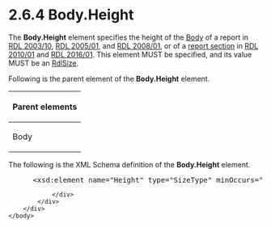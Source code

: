 <html dir="LTR" xmlns:mshelp="http://msdn.microsoft.com/mshelp" xmlns:ddue="http://ddue.schemas.microsoft.com/authoring/2003/5" xmlns:xlink="http://www.w3.org/1999/xlink" xmlns:tool="http://www.microsoft.com/tooltip">
    <head>
        <meta http-equiv="Content-Type" content="text/html; CHARSET=utf-8"></meta>
        <meta name="save" content="history"></meta>
        <title>2.6.4 Body.Height</title>
        <xml>
            <mshelp:toctitle title="2.6.4 Body.Height"></mshelp:toctitle>
            <mshelp:rltitle title="[MS-RDL]: Body.Height"></mshelp:rltitle>
            <mshelp:keyword index="A" term="27a803f2-57ca-4e77-9c13-002b65492031"></mshelp:keyword>
            <mshelp:attr name="DCSext.ContentType" value="open specification"></mshelp:attr>
            <mshelp:attr name="AssetID" value="27a803f2-57ca-4e77-9c13-002b65492031"></mshelp:attr>
            <mshelp:attr name="TopicType" value="kbRef"></mshelp:attr>
            <mshelp:attr name="DCSext.Title" value="[MS-RDL]: Body.Height" />
        </xml>
    </head>
    <body>
        <div id="header">
            <h1 class="heading">2.6.4 Body.Height</h1>
        </div>
        <div id="mainSection">
            <div id="mainBody">
                <div id="allHistory" class="saveHistory"></div>
                <div id="sectionSection0" class="section" name="collapseableSection">
                    

<p>The <b>Body.Height</b> element specifies the height of the <a href="6bf4e125-fdfd-4d04-88aa-c4395ba8a252.htm">Body</a> of a report in <a href="a7e2ad00-07c8-4f6d-80ab-3ad55df7b233.htm">RDL 2003/10</a>, <a href="3ebe2912-4958-4832-b391-cad1f5e13338.htm">RDL 2005/01</a>, and <a href="1e855f94-4617-47e4-b89e-0856c6cb420f.htm">RDL 2008/01</a>, or of a <a href="b2482b3f-74ab-4ca8-a9e5-c07955011743.htm#gt_b92b7a6f-71a6-458a-9f24-eee390a512cb">report section</a> in <a href="3428e690-a348-4ec7-8a6a-8efb42d2cdee.htm">RDL 2010/01</a> and <a href="52ce3983-2bfc-4e72-9359-42aaf5fe4509.htm">RDL 2016/01</a>. This
element MUST be specified, and its value MUST be an <a href="b40c092e-4fe5-4f7b-a0bf-c98df1361c90.htm">RdlSize</a>.</p>

<p>Following is the parent element of the <b>Body.Height</b>
element.</p>

<table>
 <thead>
  <tr>
   <th>
   <p>Parent elements</p>
   </th>
  </tr>
 </thead>
 <tr>
  <td>
  <p>Body</p>
  </td>
 </tr>
</table>

<p>The following is the XML Schema definition of the <b>Body.Height</b>
element.</p>

<dl>
<dd>
<div><pre> &lt;xsd:element name=&quot;Height&quot; type=&quot;SizeType&quot; minOccurs=&quot;1&quot; /&gt;
</pre></div>
</dd></dl>


                </div>
            </div>
        </div>
    </body>
</html>